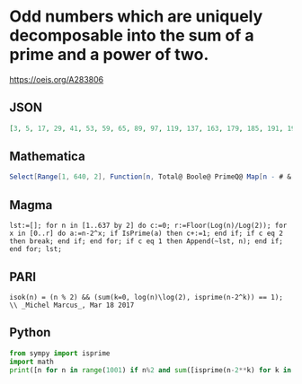 # Odd numbers which are uniquely decomposable into the sum of a prime and a power of two\.
https://oeis.org/A283806
## JSON
```JSON
[3, 5, 17, 29, 41, 53, 59, 65, 89, 97, 119, 137, 163, 179, 185, 191, 193, 209, 217, 219, 221, 223, 233, 239, 247, 253, 269, 281, 305, 307, 311, 343, 359, 389, 403, 407, 415, 419, 427, 431, 457, 491, 505, 521, 533, 545, 547, 557, 569, 575, 581, 583, 597, 613, 637]
```
## Mathematica
```Mathematica
Select[Range[1, 640, 2], Function[n, Total@ Boole@ PrimeQ@ Map[n - # &, 2^Range[0, Floor@ Log2@ n]] == 1]] (* _Michael De Vlieger_, Mar 18 2017 *)
```
## Magma
```Magma
lst:=[]; for n in [1..637 by 2] do c:=0; r:=Floor(Log(n)/Log(2)); for x in [0..r] do a:=n-2^x; if IsPrime(a) then c+:=1; end if; if c eq 2 then break; end if; end for; if c eq 1 then Append(~lst, n); end if; end for; lst;
```
## PARI
```PARI
isok(n) = (n % 2) && (sum(k=0, log(n)\log(2), isprime(n-2^k)) == 1); \\ _Michel Marcus_, Mar 18 2017
```
## Python
```Python
from sympy import isprime
import math
print([n for n in range(1001) if n%2 and sum([isprime(n-2**k) for k in range(int(math.floor(math.log(n)/math.log(2))) + 1)]) == 1]) # _Indranil Ghosh_, Mar 29 2017
```
